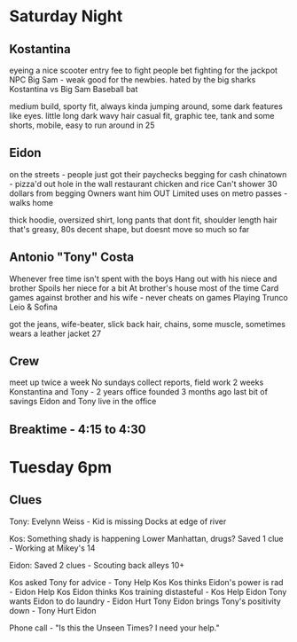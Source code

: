 # Saturday Night
## Kostantina
eyeing a nice scooter
entry fee to fight
people bet
fighting for the jackpot
NPC Big Sam - weak
good for the newbies. hated by the big sharks
Kostantina vs Big Sam
Baseball bat

medium build, sporty fit, always kinda jumping around, some dark features like eyes. little long dark wavy hair
casual fit, graphic tee, tank and some shorts, mobile, easy to run around in
25

## Eidon
on the streets - people just got their paychecks
begging for cash
chinatown - pizza'd out
hole in the wall restaurant
chicken and rice
Can't shower
30 dollars from begging
Owners want him OUT
Limited uses on metro passes - walks home

thick hoodie, oversized shirt, long pants that dont fit, shoulder length hair that's greasy, 80s
decent shape, but doesnt move so much so far

## Antonio "Tony" Costa
Whenever free time isn't spent with the boys
Hang out with his niece and brother
Spoils her niece for a bit
At brother's house most of the time
Card games against brother and his wife - never cheats on games
Playing Trunco
Leio & Sofina

got the jeans, wife-beater, slick back hair, chains, some muscle, sometimes wears a leather jacket
27

## Crew
meet up twice a week
No sundays
collect reports, field work 2 weeks
Konstantina and Tony - 2 years
office founded 3 months ago
last bit of savings
Eidon and Tony live in the office

## Breaktime - 4:15 to 4:30

# Tuesday 6pm
## Clues
Tony:
Evelynn Weiss - Kid is missing
Docks at edge of river

Kos:
Something shady is happening Lower Manhattan, drugs?
Saved 1 clue - Working at Mikey's 14

Eidon:
Saved 2 clues - Scouting back alleys 10+

Kos asked Tony for advice - Tony Help Kos
Kos thinks Eidon's power is rad - Eidon Help Kos
Eidon thinks Kos training distasteful - Kos Help Eidon
Tony wants Eidon to do laundry - Eidon Hurt Tony
Eidon brings Tony's positivity down - Tony Hurt Eidon

Phone call - "Is this the Unseen Times? I need your help."